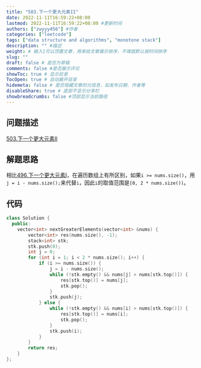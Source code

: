 ```yaml
---
title: "503.下一个更大元素II"
date: 2022-11-11T16:59:22+08:00
lastmod: 2022-11-11T16:59:22+08:00 #更新时间
authors: ["zwyyy456"] #作者
categories: ["leetcode"]
tags: ["data structure and algorithms", "monotone stack"]
description: "" #描述
weight: # 输入1可以顶置文章，用来给文章展示排序，不填就默认按时间排序
slug: ""
draft: false # 是否为草稿
comments: false #是否展示评论
showToc: true # 显示目录
TocOpen: true # 自动展开目录
hidemeta: false # 是否隐藏文章的元信息，如发布日期、作者等
disableShare: true # 底部不显示分享栏
showbreadcrumbs: false #顶部显示当前路径
---
```

## 问题描述
[503.下一个更大元素II](https://leetcode.cn/problems/next-greater-element-ii/)

## 解题思路
相比[496.下一个更大元素I](https://zwyyy456.vercel.app/zh/posts/496.next-greater-element-i/)，在遍历数组上有所区别，如果`i >= nums.size()`，用`j = i - nums.size();`来代替`i`，因此`i`的取值范围是`[0, 2 * nums.size())`。

## 代码
```cpp
class Solution {
  public:
    vector<int> nextGreaterElements(vector<int> &nums) {
        vector<int> res(nums.size(), -1);
        stack<int> stk;
        stk.push(0);
        int j = 0;
        for (int i = 1; i < 2 * nums.size(); i++) {
            if (i >= nums.size()) {
                j = i - nums.size();
                while (!stk.empty() && nums[j] > nums[stk.top()]) {
                    res[stk.top()] = nums[j];
                    stk.pop();
                }
                stk.push(j);
            } else {
                while (!stk.empty() && nums[i] > nums[stk.top()]) {
                    res[stk.top()] = nums[i];
                    stk.pop();
                }
                stk.push(i);
            }
        }
        return res;
    }
};
```